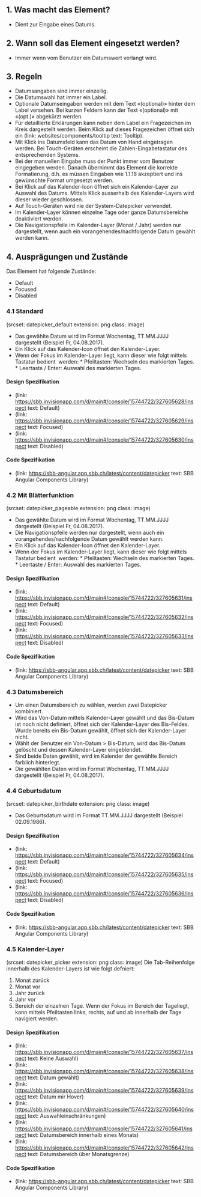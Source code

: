 ## 1. Was macht das Element?
* Dient zur Eingabe eines Datums.

## 2. Wann soll das Element eingesetzt werden?
* Immer wenn vom Benutzer ein Datumswert verlangt wird.

## 3. Regeln
* Datumsangaben sind immer einzeilig.
* Die Datumswahl hat immer ein Label.
* Optionale Datumseingaben werden mit dem Text «(optional)» hinter dem Label versehen. Bei kurzen Feldern kann der Text «(optional)» mit «(opt.)» abgekürzt werden.
* Für detaillierte Erklärungen kann neben dem Label ein Fragezeichen im Kreis dargestellt werden. Beim Klick auf dieses Fragezeichen öffnet sich ein (link: websites/components/tooltip text: Tooltip).
* Mit Klick ins Datumsfeld kann das Datum von Hand eingetragen werden. Bei Touch-Geräten erscheint die Zahlen-Eingabetastatur des entsprechenden Systems.
* Bei der manuellen Eingabe muss der Punkt immer vom Benutzer eingegeben werden. Danach übernimmt das Element die korrekte Formatierung, d.h. es müssen Eingaben wie 1.1.18 akzeptiert und ins gewünschte Format umgesetzt werden.
* Bei Klick auf das Kalender-Icon öffnet sich ein Kalender-Layer zur Auswahl des Datums. Mittels Klick ausserhalb des Kalender-Layers wird dieser wieder geschlossen.
* Auf Touch-Geräten wird nie der System-Datepicker verwendet.
* Im Kalender-Layer können einzelne Tage oder ganze Datumsbereiche deaktiviert werden.
* Die Navigationspfeile im Kalender-Layer (Monat / Jahr) werden nur dargestellt, wenn auch ein vorangehendes/nachfolgende Datum gewählt werden kann.

## 4. Ausprägungen und Zustände 
Das Element hat folgende Zustände:
* Default
* Focused
* Disabled

### 4.1 Standard
(srcset: datepicker_default extension: png class: image)
* Das gewählte Datum wird im Format Wochentag, TT.MM.JJJJ dargestellt (Beispiel Fr, 04.08.2017).
* Ein Klick auf das Kalender-Icon öffnet den Kalender-Layer.
* Wenn der Fokus im Kalender-Layer liegt, kann dieser wie folgt mittels Tastatur bedient  werden:
        * Pfeiltasten: Wechseln des markierten Tages.
        * Leertaste / Enter: Auswahl des markierten Tages.

#### Design Spezifikation
*   (link: https://sbb.invisionapp.com/d/main#/console/15744722/327605628/inspect text: Default)
*   (link: https://sbb.invisionapp.com/d/main#/console/15744722/327605629/inspect text: Focused)
*   (link: https://sbb.invisionapp.com/d/main#/console/15744722/327605630/inspect text: Disabled)

#### Code Spezifikation
* (link: https://sbb-angular.app.sbb.ch/latest/content/datepicker text: SBB Angular Components Library)

### 4.2 Mit Blätterfunktion
(srcset: datepicker_pageable extension: png class: image)
* Das gewählte Datum wird im Format Wochentag, TT.MM.JJJJ dargestellt (Beispiel Fr, 04.08.2017).
* Die Navigationspfeile werden nur dargestellt, wenn auch ein vorangehendes/nachfolgende Datum gewählt werden kann.
* Ein Klick auf das Kalender-Icon öffnet den Kalender-Layer.
* Wenn der Fokus im Kalender-Layer liegt, kann dieser wie folgt mittels Tastatur bedient  werden:
        * Pfeiltasten: Wechseln des markierten Tages.
        * Leertaste / Enter: Auswahl des markierten Tages.

#### Design Spezifikation
*   (link: https://sbb.invisionapp.com/d/main#/console/15744722/327605631/inspect text: Default)
*   (link: https://sbb.invisionapp.com/d/main#/console/15744722/327605632/inspect text: Focused)
*   (link: https://sbb.invisionapp.com/d/main#/console/15744722/327605633/inspect text: Disabled)

#### Code Spezifikation
* (link: https://sbb-angular.app.sbb.ch/latest/content/datepicker text: SBB Angular Components Library)

### 4.3 Datumsbereich
* Um einen Datumsbereich zu wählen, werden zwei Datepicker kombiniert.
* Wird das Von-Datum mittels Kalender-Layer gewählt und das Bis-Datum ist noch nicht definiert, öffnet sich der Kalender-Layer des Bis-Feldes. Wurde bereits ein Bis-Datum gewählt, öffnet sich der Kalender-Layer nicht.
* Wählt der Benutzer ein Von-Datum > Bis-Datum, wird das Bis-Datum gelöscht und dessen Kalender-Layer eingeblendet.
* Sind beide Daten gewählt, wird im Kalender der gewählte Bereich farblich hinterlegt.
* Die gewählten Daten wird im Format Wochentag, TT.MM.JJJJ dargestellt (Beispiel Fr, 04.08.2017).

### 4.4 Geburtsdatum
(srcset: datepicker_birthdate extension: png class: image)
* Das Geburtsdatum wird im Format TT.MM.JJJJ dargestellt (Beispiel 02.09.1986).

#### Design Spezifikation
*   (link: https://sbb.invisionapp.com/d/main#/console/15744722/327605634/inspect text: Default)
*   (link: https://sbb.invisionapp.com/d/main#/console/15744722/327605635/inspect text: Focused)
*   (link: https://sbb.invisionapp.com/d/main#/console/15744722/327605636/inspect text: Disabled)

#### Code Spezifikation
* (link: https://sbb-angular.app.sbb.ch/latest/content/datepicker text: SBB Angular Components Library)

### 4.5 Kalender-Layer
(srcset: datepicker_picker extension: png class: image)
Die Tab-Reihenfolge innerhalb des Kalender-Layers ist wie folgt
defniert:
1.  Monat zurück
2.  Monat vor
3.  Jahr zurück
4.  Jahr vor
5.  Bereich der einzelnen Tage. Wenn der Fokus im Bereich der Tageliegt, kann mittels Pfeiltasten links, rechts, auf und ab innerhalb der Tage navigiert werden.

#### Design Spezifikation
*   (link: https://sbb.invisionapp.com/d/main#/console/15744722/327605637/inspect text: Keine Auswahl)
*   (link: https://sbb.invisionapp.com/d/main#/console/15744722/327605638/inspect text: Datum gewählt)
*   (link: https://sbb.invisionapp.com/d/main#/console/15744722/327605639/inspect text: Datum mir Hover)
*   (link: https://sbb.invisionapp.com/d/main#/console/15744722/327605640/inspect text: Auswahleinschränkungen)
*   (link: https://sbb.invisionapp.com/d/main#/console/15744722/327605641/inspect text: Datumsbereich innerhalb eines Monats)
*   (link: https://sbb.invisionapp.com/d/main#/console/15744722/327605642/inspect text: Datumsbereich über Monatsgrenze)

#### Code Spezifikation
* (link: https://sbb-angular.app.sbb.ch/latest/content/datepicker text: SBB Angular Components Library)